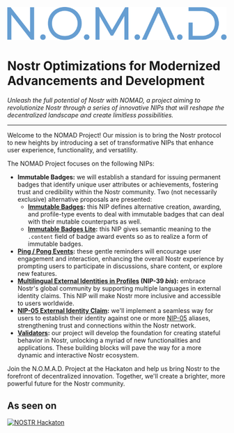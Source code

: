 <!-- markdownlint-disable MD043 -->

<!-- markdownlint-disable-next-line MD041 -->
![The NOMAD Project](./assets/logo.svg)

# Nostr Optimizations for Modernized Advancements and Development

_Unleash the full potential of Nostr with NOMAD, a project aiming to revolutionize Nostr through a series of innovative NIPs that will reshape the decentralized landscape and create limitless possibilities._

---

Welcome to the NOMAD Project!
Our mission is to bring the Nostr protocol to new heights by introducing a set of transformative NIPs that enhance user experience, functionality, and versatility.

The NOMAD Project focuses on the following NIPs:

- **Immutable Badges:** we will establish a standard for issuing permanent badges that identify unique user attributes or achievements, fostering trust and credibility within the Nostr community.
  Two (not necessarily exclusive) alternative proposals are presented:
  - **[Immutable Badges](./nips/immutable-badges.md):** this NIP defines alternative creation, awarding, and profile-type events to deal with immutable badges that can deal with their mutable counterparts as well.
  - **[Immutable Badges Lite](./nips/immutable-badges-lite.md):** this NIP gives semantic meaning to the `.content` field of badge award events so as to realize a form of immutable badges.
- **[Ping / Pong Events](./nips/ping-pong.md):** these gentle reminders will encourage user engagement and interaction, enhancing the overall Nostr experience by prompting users to participate in discussions, share content, or explore new features.
- **[Multilingual External Identities in Profiles](./nips/multilingual-external-identities-in-profiles.md) (NIP-39 _bis_):** embrace Nostr's global community by supporting multiple languages in external identity claims.
  This NIP will make Nostr more inclusive and accessible to users worldwide.
- **[NIP-05 External Identity Claim](./nips/nip-05-external-identity-claim.md):** we'll implement a seamless way for users to establish their identity against one or more [NIP-05](https://github.com/nostr-protocol/nips/blob/master/05.md) aliases, strengthening trust and connections within the Nostr network.
- **[Validators](./nips/validators.md):** our project will develop the foundation for creating stateful behavior in Nostr, unlocking a myriad of new functionalities and applications.
  These building blocks will pave the way for a more dynamic and interactive Nostr ecosystem.

Join the N.O.M.A.D. Project at the Hackaton and help us bring Nostr to the forefront of decentralized innovation. Together, we'll create a brighter, more powerful future for the Nostr community.

## As seen on

[![NOSTR Hackaton](https://cdn.dorahacks.io/static/files/187bc856d26fe494a719b9b4e2f873ea.jpg@.webp)](https://dorahacks.io/buidl/5332)
